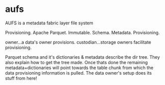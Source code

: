 # aufs
AUFS is a metadata fabric layer file system

Provisioning.
Apache Parquet.
Immutable.
Schema.
Metadata.
Provisioning.

owner...a data's owner provisions.
custodian...storage owners facilitate provisioning.



Parquet schema and it's dictionaries & metadata describe the dir tree. They also 
explain how to get the tree made. Once thats done the remaining metadata+dictionaries will
point towards the table chunk from which the data provisioning
information is pulled. The data owner's setup does its stuff from here!
